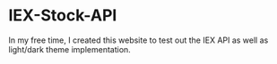 # IEX-Stock-API
In my free time, I created this website to test out the IEX API as well as light/dark theme implementation.
